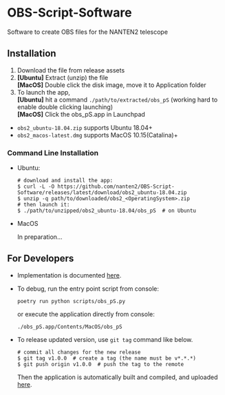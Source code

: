 # OBS-Script-Software

Software to create OBS files for the NANTEN2 telescope

## Installation

1. Download the file from release assets
2. **\[Ubuntu\]** Extract (unzip) the file  
   **\[MacOS\]** Double click the disk image, move it to Application folder
3. To launch the app,  
   **\[Ubuntu\]** hit a command `./path/to/extracted/obs_pS` (working hard to enable double clicking launching)  
   **\[MacOS\]** Click the obs_pS.app in Launchpad

- `obs2_ubuntu-18.04.zip` supports Ubuntu 18.04+
- `obs2_macos-latest.dmg` supports MacOS 10.15(Catalina)+

### Command Line Installation

- Ubuntu:

    ```shell
    # download and install the app:
    $ curl -L -O https://github.com/nanten2/OBS-Script-Software/releases/latest/download/obs2_ubuntu-18.04.zip
    $ unzip -q path/to/downloaded/obs2_<OperatingSystem>.zip
    # then launch it:
    $ ./path/to/unzipped/obs2_ubuntu-18.04/obs_pS  # on Ubuntu
    ```

- MacOS

    In preparation...

## For Developers

- Implementation is documented [here](https://obs-script-software.readthedocs.io/en/latest/).
- To debug, run the entry point script from console:
  
  ```shell
  poetry run python scripts/obs_pS.py
  ```

  or execute the application directly from console:

  ```shell
  ./obs_pS.app/Contents/MacOS/obs_pS
  ```

- To release updated version, use `git tag` command like below.

    ```shell
    # commit all changes for the new release
    $ git tag v1.0.0  # create a tag (the name must be v*.*.*)
    $ git push origin v1.0.0  # push the tag to the remote
    ```

    Then the application is automatically built and compiled, and uploaded [here](https://github.com/nanten2/OBS-Script-Software/releases/latest).
